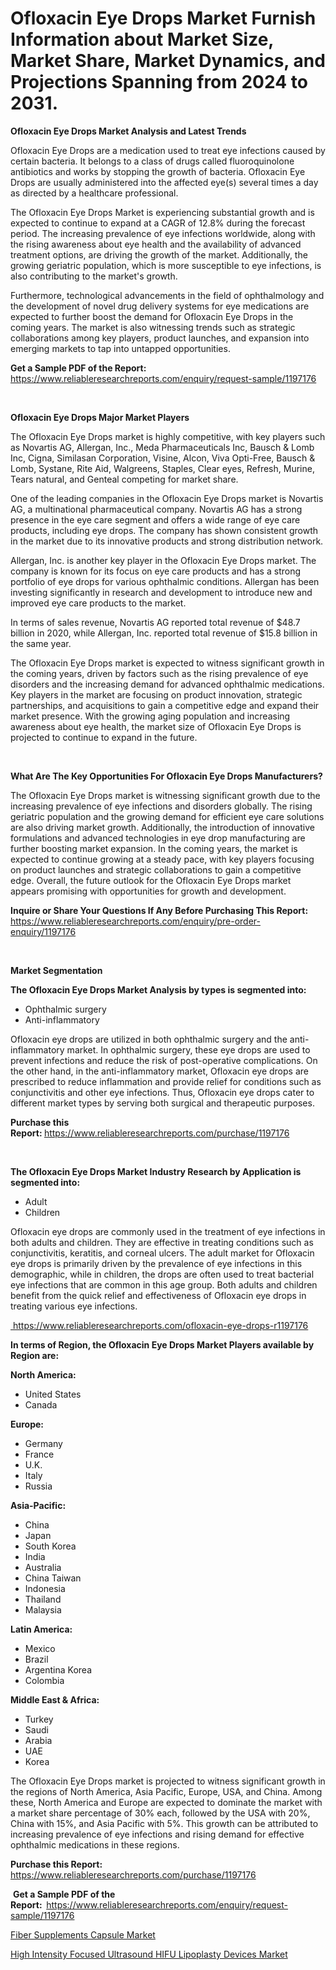 <p><h1>Ofloxacin Eye Drops Market Furnish Information about Market Size, Market Share, Market Dynamics, and Projections Spanning from 2024 to 2031.</h1></p><p><strong>Ofloxacin Eye Drops Market Analysis and Latest Trends</strong></p>
<p><p>Ofloxacin Eye Drops are a medication used to treat eye infections caused by certain bacteria. It belongs to a class of drugs called fluoroquinolone antibiotics and works by stopping the growth of bacteria. Ofloxacin Eye Drops are usually administered into the affected eye(s) several times a day as directed by a healthcare professional.</p><p>The Ofloxacin Eye Drops Market is experiencing substantial growth and is expected to continue to expand at a CAGR of 12.8% during the forecast period. The increasing prevalence of eye infections worldwide, along with the rising awareness about eye health and the availability of advanced treatment options, are driving the growth of the market. Additionally, the growing geriatric population, which is more susceptible to eye infections, is also contributing to the market's growth.</p><p>Furthermore, technological advancements in the field of ophthalmology and the development of novel drug delivery systems for eye medications are expected to further boost the demand for Ofloxacin Eye Drops in the coming years. The market is also witnessing trends such as strategic collaborations among key players, product launches, and expansion into emerging markets to tap into untapped opportunities.</p></p>
<p><strong>Get a Sample PDF of the Report:&nbsp;</strong> <a href="https://www.reliableresearchreports.com/enquiry/request-sample/1197176">https://www.reliableresearchreports.com/enquiry/request-sample/1197176</a></p>
<p>&nbsp;</p>
<p><strong>Ofloxacin Eye Drops Major Market Players</strong></p>
<p><p>The Ofloxacin Eye Drops market is highly competitive, with key players such as Novartis AG, Allergan, Inc., Meda Pharmaceuticals Inc, Bausch & Lomb Inc, Cigna, Similasan Corporation, Visine, Alcon, Viva Opti-Free, Bausch & Lomb, Systane, Rite Aid, Walgreens, Staples, Clear eyes, Refresh, Murine, Tears natural, and Genteal competing for market share.</p><p>One of the leading companies in the Ofloxacin Eye Drops market is Novartis AG, a multinational pharmaceutical company. Novartis AG has a strong presence in the eye care segment and offers a wide range of eye care products, including eye drops. The company has shown consistent growth in the market due to its innovative products and strong distribution network.</p><p>Allergan, Inc. is another key player in the Ofloxacin Eye Drops market. The company is known for its focus on eye care products and has a strong portfolio of eye drops for various ophthalmic conditions. Allergan has been investing significantly in research and development to introduce new and improved eye care products to the market.</p><p>In terms of sales revenue, Novartis AG reported total revenue of $48.7 billion in 2020, while Allergan, Inc. reported total revenue of $15.8 billion in the same year.</p><p>The Ofloxacin Eye Drops market is expected to witness significant growth in the coming years, driven by factors such as the rising prevalence of eye disorders and the increasing demand for advanced ophthalmic medications. Key players in the market are focusing on product innovation, strategic partnerships, and acquisitions to gain a competitive edge and expand their market presence. With the growing aging population and increasing awareness about eye health, the market size of Ofloxacin Eye Drops is projected to continue to expand in the future.</p></p>
<p>&nbsp;</p>
<p><strong>What Are The Key Opportunities For Ofloxacin Eye Drops Manufacturers?</strong></p>
<p><p>The Ofloxacin Eye Drops market is witnessing significant growth due to the increasing prevalence of eye infections and disorders globally. The rising geriatric population and the growing demand for efficient eye care solutions are also driving market growth. Additionally, the introduction of innovative formulations and advanced technologies in eye drop manufacturing are further boosting market expansion. In the coming years, the market is expected to continue growing at a steady pace, with key players focusing on product launches and strategic collaborations to gain a competitive edge. Overall, the future outlook for the Ofloxacin Eye Drops market appears promising with opportunities for growth and development.</p></p>
<p><strong>Inquire or Share Your Questions If Any Before Purchasing This Report:</strong> <a href="https://www.reliableresearchreports.com/enquiry/pre-order-enquiry/1197176">https://www.reliableresearchreports.com/enquiry/pre-order-enquiry/1197176</a></p>
<p>&nbsp;</p>
<p><strong>Market Segmentation</strong></p>
<p><strong>The Ofloxacin Eye Drops Market Analysis by types is segmented into:</strong></p>
<p><ul><li>Ophthalmic surgery</li><li>Anti-inflammatory</li></ul></p>
<p><p>Ofloxacin eye drops are utilized in both ophthalmic surgery and the anti-inflammatory market. In ophthalmic surgery, these eye drops are used to prevent infections and reduce the risk of post-operative complications. On the other hand, in the anti-inflammatory market, Ofloxacin eye drops are prescribed to reduce inflammation and provide relief for conditions such as conjunctivitis and other eye infections. Thus, Ofloxacin eye drops cater to different market types by serving both surgical and therapeutic purposes.</p></p>
<p><strong>Purchase this Report:&nbsp;</strong><a href="https://www.reliableresearchreports.com/purchase/1197176">https://www.reliableresearchreports.com/purchase/1197176</a></p>
<p>&nbsp;</p>
<p><strong>The Ofloxacin Eye Drops Market Industry Research by Application is segmented into:</strong></p>
<p><ul><li>Adult</li><li>Children</li></ul></p>
<p><p>Ofloxacin eye drops are commonly used in the treatment of eye infections in both adults and children. They are effective in treating conditions such as conjunctivitis, keratitis, and corneal ulcers. The adult market for Ofloxacin eye drops is primarily driven by the prevalence of eye infections in this demographic, while in children, the drops are often used to treat bacterial eye infections that are common in this age group. Both adults and children benefit from the quick relief and effectiveness of Ofloxacin eye drops in treating various eye infections.</p></p>
<p><a href="https://www.reliableresearchreports.com/ofloxacin-eye-drops-r1197176">&nbsp;https://www.reliableresearchreports.com/ofloxacin-eye-drops-r1197176</a></p>
<p><strong>In terms of Region, the Ofloxacin Eye Drops Market Players available by Region are:</strong></p>
<p>
    <p> <strong> North America: </strong>
        <ul>
            <li>United States</li>
            <li>Canada</li>
        </ul>
        </p> 
    <p> <strong> Europe: </strong>
        <ul>
            <li>Germany</li>
            <li>France</li>
            <li>U.K.</li>
            <li>Italy</li>
            <li>Russia</li>
        </ul>
        </p> 
    <p> <strong> Asia-Pacific: </strong>
        <ul>
            <li>China</li>
            <li>Japan</li>
            <li>South Korea</li>
            <li>India</li>
            <li>Australia</li>
            <li>China Taiwan</li>
            <li>Indonesia</li>
            <li>Thailand</li>
            <li>Malaysia</li>
        </ul>
        </p> 
    <p> <strong> Latin America: </strong>
        <ul>
            <li>Mexico</li>
            <li>Brazil</li>
            <li>Argentina Korea</li>
            <li>Colombia</li>
        </ul>
        </p> 
    <p> <strong> Middle East & Africa: </strong>
        <ul>
            <li>Turkey</li>
            <li>Saudi</li>
            <li>Arabia</li>
            <li>UAE</li>
            <li>Korea</li>
        </ul>
    </p>
    </p>
<p><p>The Ofloxacin Eye Drops market is projected to witness significant growth in the regions of North America, Asia Pacific, Europe, USA, and China. Among these, North America and Europe are expected to dominate the market with a market share percentage of 30% each, followed by the USA with 20%, China with 15%, and Asia Pacific with 5%. This growth can be attributed to increasing prevalence of eye infections and rising demand for effective ophthalmic medications in these regions.</p></p>
<p><strong>Purchase this Report: </strong><a href="https://www.reliableresearchreports.com/purchase/1197176">https://www.reliableresearchreports.com/purchase/1197176</a></p>
<p>&nbsp;<strong>Get a Sample PDF of the Report:&nbsp;&nbsp;</strong><a href="https://www.reliableresearchreports.com/enquiry/request-sample/1197176">https://www.reliableresearchreports.com/enquiry/request-sample/1197176</a></p>
<p><strong></strong></p>
<p><p><a href="https://github.com/RichRobinson5/Market-Research-Report-List-5/blob/main/fiber-supplements-capsule-market.md">Fiber Supplements Capsule Market</a></p><p><a href="https://view.publitas.com/reportprime-1/high-intensity-focused-ultrasound-hifu-lipoplasty-devices-market-share-evolution-and-market-growth-trends-2024-2031/">High Intensity Focused Ultrasound HIFU Lipoplasty Devices Market</a></p></p>